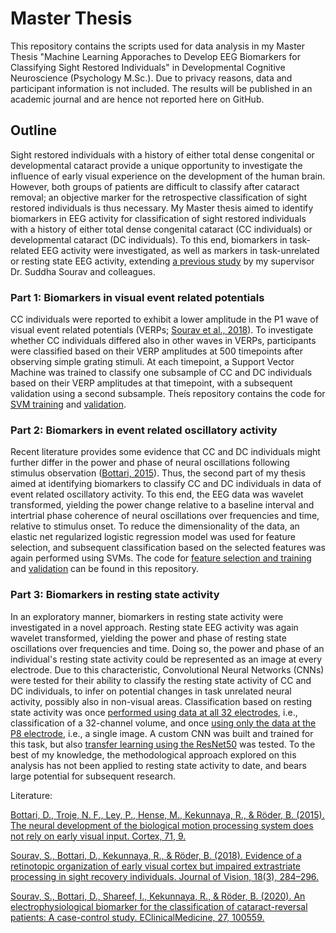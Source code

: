 # Master Thesis
This repository contains the scripts used for data analysis in my Master Thesis "Machine Learning Apporaches to Develop EEG Biomarkers for Classifying Sight Restored Individuals" in Developmental Cognitive Neuroscience (Psychology M.Sc.). Due to privacy reasons, data and participant information is not included. The results will be published in an academic journal and are hence not reported here on GitHub. 


## Outline

Sight restored individuals with a history of either total dense congenital or developmental cataract provide a unique opportunity to investigate the influence of early visual experience on the development of the human brain. However, both groups of patients are difficult to classify after cataract removal; an objective marker for the retrospective classification of sight restored individuals is thus necessary. My Master thesis aimed to identify biomarkers in EEG activity for classification of sight restored individuals with a history of either total dense congenital cataract (CC individuals) or developmental cataract (DC individuals). To this end, biomarkers in task-related EEG activity were investigated, as well as markers in task-unrelated or resting state EEG activity, extending [a previous study](https://doi.org/10.1016/j.eclinm.2020.100559) by my supervisor Dr. Suddha Sourav and colleagues.


### Part 1: Biomarkers in visual event related potentials

CC individuals were reported to exhibit a lower amplitude in the P1 wave of visual event related potentials (VERPs; [Sourav et al., 2018](https://doi.org/10.1167/18.3.22)). To investigate whether CC individuals differed also in other waves in VERPs, participants were classified based on their VERP amplitudes at 500 timepoints after observing simple grating stimuli. At each timepoint, a Support Vector Machine was trained to classify one subsample of CC and DC individuals based on their VERP amplitudes at that timepoint, with a subsequent validation using a second subsample. Theís repository contains the code for [SVM training](/SVM/VERP_Training.Rmd) and [validation](/SVM/VERP_Validation.Rmd).


### Part 2: Biomarkers in event related oscillatory activity

Recent literature provides some evidence that CC and DC individuals might further differ in the power and phase of neural oscillations following stimulus observation ([Bottari, 2015](https://doi.org/10.1016/j.cortex.2015.07.029)). Thus, the second part of my thesis aimed at identifying biomarkers to classify CC and DC individuals in data of event related oscillatory activity. To this end, the EEG data was wavelet transformed, yielding the power change relative to a baseline interval and intertrial phase coherence of neural oscillations over frequencies and time, relative to stimulus onset. To reduce the dimensionality of the data, an elastic net regularized logistic regression model was used for feature selection, and subsequent classification based on the selected features was again performed using SVMs. The code for [feature selection and training](/SVM/ElasticNet_Training.Rmd) and [validation](/SVM/ElasticNet_Validation.Rmd) can be found in this repository.


### Part 3: Biomarkers in resting state activity

In an exploratory manner, biomarkers in resting state activity were investigated in a novel approach. Resting state EEG activity was again wavelet transformed, yielding the power and phase of resting state oscillations over frequencies and time. Doing so, the power and phase of an individual's resting state activity could be represented as an image at every electrode. Due to this characteristic, Convolutional Neural Networks (CNNs) were tested for their ability to classify the resting state activity of CC and DC individuals, to infer on potential changes in task unrelated neural activity, possibly also in non-visual areas. Classification based on resting state activity was once [performed using data at all 32 electrodes](/CNN/32_channel_modeling.ipynb), i.e., classification of a 32-channel volume, and once [using only the data at the P8 electrode](/CNN/P8_channel_modeling.ipynb), i.e., a single image. A custom CNN was built and trained for this task, but also [transfer learning using the ResNet50](/CNN/ResNet50.ipynb) was tested. To the best of my knowledge, the methodological approach explored on this analysis has not been applied to resting state activity to date, and bears large potential for subsequent research.

Literature:

[Bottari, D., Troje, N. F., Ley, P., Hense, M., Kekunnaya, R., & Röder, B. (2015). The neural
development of the biological motion processing system does not rely on early visual
input. Cortex, 71, 9.](https://doi.org/10.1016/j.cortex.2015.07.029)

[Sourav, S., Bottari, D., Kekunnaya, R., & Röder, B. (2018). Evidence of a retinotopic organization of early visual cortex but impaired extrastriate processing in sight recovery individuals. Journal of Vision, 18(3), 284–296.](https://doi.org/10.1167/18.3.22)

[Sourav, S., Bottari, D., Shareef, I., Kekunnaya, R., & Röder, B. (2020). An electrophysiological biomarker for the classification of cataract-reversal patients: A case-control study. EClinicalMedicine, 27, 100559.](https://doi.org/10.1016/j.eclinm.2020.100559)



